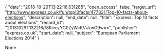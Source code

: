 {
  "date": "2018-10-29T13:22:16.631285", 
  "open_access": false, 
  "target_url": "http://www.express.co.uk/fun/top10facts/477331/Top-10-facts-about-elections", 
  "description": null, 
  "end_date": null, 
  "title": "Express: Top 10 facts about elections", 
  "record_id": "20181029T132216//8RieozYG0ZyWcKV+kwO9w==", 
  "publisher": "express.co.uk", 
  "start_date": null, 
  "subject": "European Parliament Elections 2014"
}

None